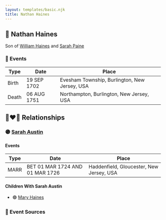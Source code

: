 ```yaml
---
layout: templates/basic.njk
title: Nathan Haines
---
```

## 🔵 Nathan Haines

Son of [William Haines](/people/5/5796916) and [Sarah Paine](/people/6/64473277)

### 📆 Events

Type | Date | Place
------ | ------ | ------
Birth | 19 SEP 1702 | Evesham Township, Burlington, New Jersey, USA
Death | 06 AUG 1751 | Northampton, Burlington, New Jersey, USA

## 👩‍❤️‍👨 Relationships

### 🟣 [Sarah Austin](/people/4/4530755)

#### Events

Type | Date | Place
------ | ------ | ------
MARR | BET 01 MAR 1724 AND 01 MAR 1726 | Haddenfield, Gloucester, New Jersey, USA
#### Children With Sarah Austin
* 🟣 [Mary Haines](/people/5/53194016)
### 📰 Event Sources
